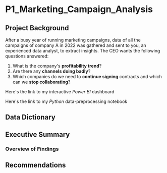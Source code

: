 # P1_Marketing_Campaign_Analysis
## Project Background
After a busy year of running marketing campaigns, data of all the campaigns of company A in 2022 was gathered and sent to you, an experienced data analyst, to extract insights. The CEO wants the following questions answered:
1. What is the company's **profitability trend**?
2. Are there any **channels doing badly**?
3. Which companies do we need to **continue signing** contracts and which can we **stop collaborating**?

Here's the link to my interactive *Power BI* dashboard

Here's the link to my *Python* data-preprocessing notebook

## Data Dictionary

## Executive Summary
### Overview of Findings
## Recommendations

